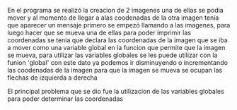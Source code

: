 En el programa se realizó la creacion de 2 imagenes una de ellas se podia mover y al momento de llegar a alas coodenadas de la otra 
imagen tenía que aparecer un mensaje 
primero se empezó llamando a las imagenes, para luego hacer que se mueva una de ellas 
para poder imprimir las coordenadas se tenia que declara las coordenadas de la imagen que se iba a mover  como una variable global
en la funcion que permite que la imagen se mueva, para utilizar las variables globales se les puede utilizar con la funion 'global'
con este dato ya podemos ir disminuyendo o incrementando las coodenadas de la imagen
para que la imagen se mueva se ocupan las flechas de izquierda a derecha

El principal problema que se dio fue la utilizacion de las variables globales para poder determinar las coordenadas
